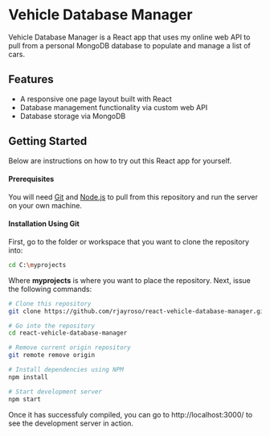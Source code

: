 # Vehicle Database Manager
Vehicle Database Manager is a React app that uses my online web API to pull from a personal MongoDB database to populate and manage a list of cars.
## Features
- A responsive one page layout built with React 
- Database management functionality via custom web API
- Database storage via MongoDB
## Getting Started
Below are instructions on how to try out this React app for yourself.
#### Prerequisites
You will need [Git](https://git-scm.com/) and [Node.js](https://nodejs.org/en/download/) to pull from this repository and run the server on your own machine. 
#### Installation Using Git
First, go to the folder or workspace that you want to clone the repository into:
```bash
cd C:\myprojects
```
Where **myprojects** is where you want to place the repository. 
Next, issue the following commands:
```bash
# Clone this repository
git clone https://github.com/rjayroso/react-vehicle-database-manager.git

# Go into the repository
cd react-vehicle-database-manager

# Remove current origin repository
git remote remove origin 

# Install dependencies using NPM
npm install

# Start development server
npm start
```
Once it has successfuly compiled, you can go to http://localhost:3000/ to see the development server in action.

